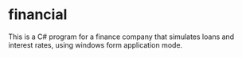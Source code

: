 # financial
  This is a C# program for a finance company that simulates loans and interest rates, using windows form application mode.
